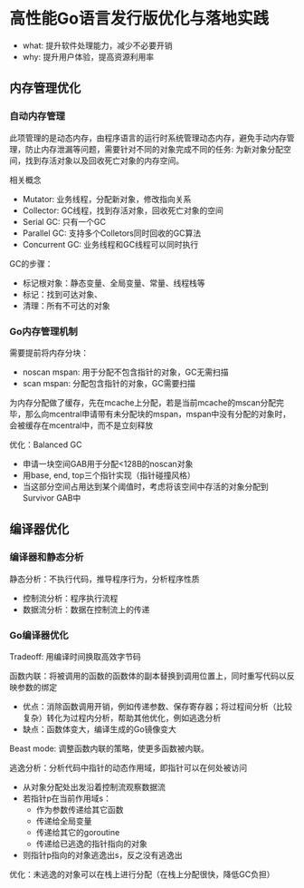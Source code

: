 # 高性能Go语言发行版优化与落地实践

* what: 提升软件处理能力，减少不必要开销
* why: 提升用户体验，提高资源利用率

## 内存管理优化

### 自动内存管理

此项管理的是动态内存，由程序语言的运行时系统管理动态内存，避免手动内存管理，防止内存泄漏等问题，需要针对不同的对象完成不同的任务: 为新对象分配空间，找到存活对象以及回收死亡对象的内存空间。

相关概念

* Mutator: 业务线程，分配新对象，修改指向关系
* Collector: GC线程，找到存活对象，回收死亡对象的空间
* Serial GC: 只有一个GC
* Parallel GC: 支持多个Colletors同时回收的GC算法
* Concurrent GC: 业务线程和GC线程可以同时执行

GC的步骤：

* 标记根对象：静态变量、全局变量、常量、线程栈等
* 标记：找到可达对象、
* 清理：所有不可达的对象

### Go内存管理机制

需要提前将内存分块：

* noscan mspan: 用于分配不包含指针的对象，GC无需扫描
* scan mspan: 分配包含指针的对象，GC需要扫描

为内存分配做了缓存，先在mcache上分配，若是当前mcache的mscan分配完毕，那么向mcentral申请带有未分配块的mspan，mspan中没有分配的对象时，会被缓存在mcentral中，而不是立刻释放

优化：Balanced GC

* 申请一块空间GAB用于分配<128B的noscan对象
* 用base, end, top三个指针实现（指针碰撞风格）
* 当这部分空间占用达到某个阈值时，考虑将该空间中存活的对象分配到Survivor GAB中

## 编译器优化

### 编译器和静态分析

静态分析：不执行代码，推导程序行为，分析程序性质

* 控制流分析：程序执行流程
* 数据流分析：数据在控制流上的传递

### Go编译器优化

Tradeoff: 用编译时间换取高效字节码

函数内联：将被调用的函数的函数体的副本替换到调用位置上，同时重写代码以反映参数的绑定

* 优点：消除函数调用开销，例如传递参数、保存寄存器；将过程间分析（比较复杂）转化为过程内分析，帮助其他优化，例如逃逸分析
* 缺点：函数体变大，编译生成的Go镜像变大

Beast mode: 调整函数内联的策略，使更多函数被内联。

逃逸分析：分析代码中指针的动态作用域，即指针可以在何处被访问

* 从对象分配处出发沿着控制流观察数据流
* 若指针p在当前作用域s：
  * 作为参数传递给其它函数
  * 传递给全局变量
  * 传递给其它的goroutine
  * 传递给已逃逸的指针指向的对象
* 则指针p指向的对象逃逸出s，反之没有逃逸出

优化：未逃逸的对象可以在栈上进行分配（在栈上分配很快，降低GC负担）